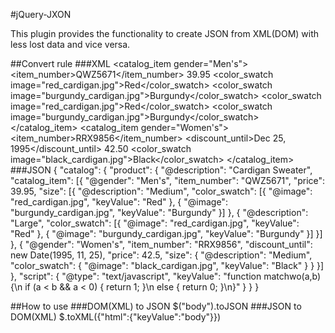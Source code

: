 #jQuery-JXON

This plugin provides the functionality to create JSON from XML(DOM) with less lost data and vice versa.

##Convert rule
###XML
	<?xml version="1.0"?>
	<!DOCTYPE catalog SYSTEM "catalog.dtd">
	<catalog>
	  <product description="Cardigan Sweater">
	   <catalog_item gender="Men's">
	     <item_number>QWZ5671</item_number>
	     <price>39.95</price>
	     <size description="Medium">
	       <color_swatch image="red_cardigan.jpg">Red</color_swatch>
	       <color_swatch image="burgundy_cardigan.jpg">Burgundy</color_swatch>
	     </size>
	     <size description="Large">
	       <color_swatch image="red_cardigan.jpg">Red</color_swatch>
	       <color_swatch image="burgundy_cardigan.jpg">Burgundy</color_swatch>
	     </size>
	   </catalog_item>
	   <catalog_item gender="Women's">
	     <item_number>RRX9856</item_number>
	     <discount_until>Dec 25, 1995</discount_until>
	     <price>42.50</price>
	     <size description="Medium">
	       <color_swatch image="black_cardigan.jpg">Black</color_swatch>
	     </size>
	   </catalog_item>
	  </product>
	  <script type="text/javascript"><![CDATA[function matchwo(a,b) {
	    if (a < b && a < 0) { return 1; }
	    else { return 0; }
	}]]></script>
	</catalog>
###JSON
	{
	  "catalog": {
	    "product": {
	      "@description": "Cardigan Sweater",
	      "catalog_item": [{
	        "@gender": "Men's",
	        "item_number": "QWZ5671",
	        "price": 39.95,
	        "size": [{
	          "@description": "Medium",
	          "color_swatch": [{
	            "@image": "red_cardigan.jpg",
	            "keyValue": "Red"
	          }, {
	            "@image": "burgundy_cardigan.jpg",
	            "keyValue": "Burgundy"
	          }]
	        }, {
	          "@description": "Large",
	          "color_swatch": [{
	            "@image": "red_cardigan.jpg",
	            "keyValue": "Red"
	          }, {
	            "@image": "burgundy_cardigan.jpg",
	            "keyValue": "Burgundy"
	          }]
	        }]
	      }, {
	        "@gender": "Women's",
	        "item_number": "RRX9856",
	        "discount_until": new Date(1995, 11, 25),
	        "price": 42.5,
	        "size": {
	          "@description": "Medium",
	          "color_swatch": {
	            "@image": "black_cardigan.jpg",
	            "keyValue": "Black"
	          }
	        }
	      }]
	    },
	    "script": {
	      "@type": "text/javascript",
	      "keyValue": "function matchwo(a,b) {\n  if (a < b && a < 0) { return 1; }\n  else { return 0; }\n}"
	    }
	  }
	}
	
##How to use
###DOM(XML) to JSON
	$("body").toJSON
###JSON to DOM(XML)
	$.toXML({"html":{"keyValue":"body"}})